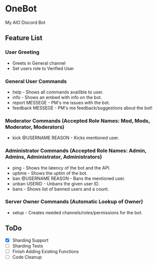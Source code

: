 # OneBot
My AIO Discord Bot

## Feature List

### User Greeting
* Greets in General channel
* Set users role to Verified User
  
### General User Commands
* help - Shows all commands availible to user.
* info - Shows an embed with info on the bot. 
* report MESSEGE - PM's me issues with the bot. 
* feedback MESSEGE - PM's me feedback/suggestions about the bot!
  
### Moderator Commands (Accepted Role Names: Mod, Mods, Moderator, Moderators)
* kick @USERNAME REASON - Kicks mentioned user.
  
### Administrator Commands (Accepted Role Names: Admin, Admins, Administrator, Administrators)
* ping - Shows the latency of the bot and the API.
* uptime - Shows the uptim of the bot. 
* ban @USERNAME REASON - Bans the mentioned user.
* unban USERID - Unbans the given user ID.
* bans - Shows list of banned users and a count. 

### Server Owner Commands (Automatic Lookup of Owner)
* setup - Creates needed channels/roles/permissions for the bot. 
  
## ToDo
- [x] Sharding Support
- [ ] Sharding Tests
- [ ] Finish Adding Existing Functions
- [ ] Code Cleanup
